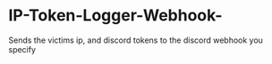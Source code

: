 # IP-Token-Logger-Webhook-
Sends the victims ip, and discord tokens to the discord webhook you specify
